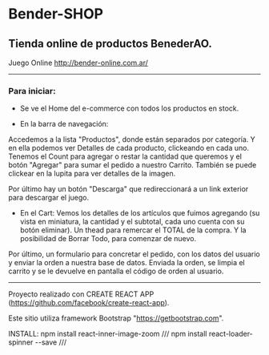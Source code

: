 # Bender-SHOP 

## Tienda online de productos BenederAO. 
Juego Online http://bender-online.com.ar/

------------------------------------------------

### Para iniciar:

* Se ve el Home del e-commerce con todos los productos en stock.

* En la barra de navegación:
 
Accedemos a la lista "Productos", donde están separados por categoría.
Y en ella podemos ver Detalles de cada producto, clickeando en cada uno.
Tenemos el Count para agregar o restar la cantidad que queremos y el botón "Agregar" para sumar el pedido a nuestro Carrito.
También se puede clickear en la lupita para ver detalles de la imagen.
 
 Por último hay un botón "Descarga" que redireccionará a un link exterior para descargar el juego.
 
 * En el Cart:
 Vemos los detalles de los artículos que fuimos agregando (su vista en miniatura, la cantidad y el subtotal, cada uno cuenta con su botón eliminar).
 Un thead para remercar el TOTAL de la compra. Y la posibilidad de Borrar Todo, para comenzar de nuevo.
 
 Por último, un formulario para concretar el pedido, con los datos del usuario y enviar la orden a nuestra base de datos.
 Enviada la orden, se limpia el carrito y se le devuelve en pantalla el código de orden al usuario.
 
 ------------------------------------------------
 
 
Proyecto realizado con CREATE REACT APP (https://github.com/facebook/create-react-app).

Este sitio utiliza framework Bootstrap "https://getbootstrap.com".

INSTALL:
npm install react-inner-image-zoom /// 
npm install react-loader-spinner --save ///
